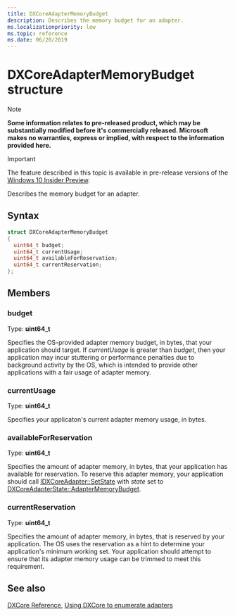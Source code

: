 ```yaml
---
title: DXCoreAdapterMemoryBudget
description: Describes the memory budget for an adapter.
ms.localizationpriority: low
ms.topic: reference
ms.date: 06/20/2019
---
```


# DXCoreAdapterMemoryBudget structure

> [!NOTE]
> **Some information relates to pre-released product, which may be substantially modified before it's commercially released. Microsoft makes no warranties, express or implied, with respect to the information provided here.**

> [!IMPORTANT]
> The feature described in this topic is available in pre-release versions of the [Windows 10 Insider Preview](https://www.microsoft.com/software-download/windowsinsiderpreviewSDK).

Describes the memory budget for an adapter.

## Syntax

```cpp
struct DXCoreAdapterMemoryBudget
{
  uint64_t budget;
  uint64_t currentUsage;
  uint64_t availableForReservation;
  uint64_t currentReservation;
};
```

## Members

### budget

Type: **uint64_t**

Specifies the OS-provided adapter memory budget, in bytes, that your application should target. If *currentUsage* is greater than *budget*, then your application may incur stuttering or performance penalties due to background activity by the OS, which is intended to provide other applications with a fair usage of adapter memory.

### currentUsage

Type: **uint64_t**

Specifies your applicaton's current adapter memory usage, in bytes.

### availableForReservation

Type: **uint64_t**

Specifies the amount of adapter memory, in bytes, that your application has available for reservation. To reserve this adapter memory, your application should call [IDXCoreAdapter::SetState](/windows/win32/dxcore/dxcore_interface/nf-dxcore_interface-idxcoreadapter-setstate) with *state* set to [DXCoreAdapterState::AdapterMemoryBudget](/windows/win32/dxcore/dxcore_interface/ne-dxcore_interface-dxcoreadapterstate).

### currentReservation

Type: **uint64_t**

Specifies the amount of adapter memory, in bytes, that is reserved by your application. The OS uses the reservation as a hint to determine your application's minimum working set. Your application should attempt to ensure that its adapter memory usage can be trimmed to meet this requirement.

## See also

[DXCore Reference](/windows/win32/dxcore/dxcore-reference), [Using DXCore to enumerate adapters](/windows/win32/dxcore/dxcore-enum-adapters)